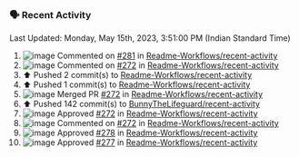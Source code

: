 ### 🗣 Recent Activity
<!--RECENT_ACTIVITY:last_update-->
Last Updated: Monday, May 15th, 2023, 3:51:00 PM (Indian Standard Time)
<!--RECENT_ACTIVITY:last_update_end-->
<!--RECENT_ACTIVITY:start-->
1. ![image](https://cdn.jsdelivr.net/gh/Readme-Workflows/Readme-Icons@main/icons/octicons/Comment.svg) Commented on [#281](https://github.com/Readme-Workflows/recent-activity/issues/281#issuecomment-1546610807) in [Readme-Workflows/recent-activity](https://github.com/Readme-Workflows/recent-activity)<br>
2. ![image](https://cdn.jsdelivr.net/gh/Readme-Workflows/Readme-Icons@main/icons/octicons/Comment.svg) Commented on [#272](https://github.com/Readme-Workflows/recent-activity/pull/272#issuecomment-1531736701) in [Readme-Workflows/recent-activity](https://github.com/Readme-Workflows/recent-activity)<br>
3. ⬆️ Pushed 2 commit(s) to [Readme-Workflows/recent-activity](https://github.com/Readme-Workflows/recent-activity)<br>
4. ⬆️ Pushed 1 commit(s) to [Readme-Workflows/recent-activity](https://github.com/Readme-Workflows/recent-activity)<br>
5. ![image](https://cdn.jsdelivr.net/gh/Readme-Workflows/Readme-Icons@main/icons/octicons/PullRequestMerged.svg) Merged PR [#272](https://github.com/Readme-Workflows/recent-activity/pull/272) in [Readme-Workflows/recent-activity](https://github.com/Readme-Workflows/recent-activity)<br>
6. ⬆️ Pushed 142 commit(s) to [BunnyTheLifeguard/recent-activity](https://github.com/BunnyTheLifeguard/recent-activity)<br>
7. ![image](https://cdn.jsdelivr.net/gh/Readme-Workflows/Readme-Icons@main/icons/octicons/ApprovedChanges.svg) Approved [#272](https://github.com/Readme-Workflows/recent-activity/pull/272#pullrequestreview-1398287719) in [Readme-Workflows/recent-activity](https://github.com/Readme-Workflows/recent-activity)<br>
8. ![image](https://cdn.jsdelivr.net/gh/Readme-Workflows/Readme-Icons@main/icons/octicons/Comment.svg) Commented on [#272](https://github.com/Readme-Workflows/recent-activity/pull/272#issuecomment-1520387073) in [Readme-Workflows/recent-activity](https://github.com/Readme-Workflows/recent-activity)<br>
9. ![image](https://cdn.jsdelivr.net/gh/Readme-Workflows/Readme-Icons@main/icons/octicons/ApprovedChanges.svg) Approved [#278](https://github.com/Readme-Workflows/recent-activity/pull/278#pullrequestreview-1398255171) in [Readme-Workflows/recent-activity](https://github.com/Readme-Workflows/recent-activity)<br>
10. ![image](https://cdn.jsdelivr.net/gh/Readme-Workflows/Readme-Icons@main/icons/octicons/ApprovedChanges.svg) Approved [#277](https://github.com/Readme-Workflows/recent-activity/pull/277#pullrequestreview-1398254171) in [Readme-Workflows/recent-activity](https://github.com/Readme-Workflows/recent-activity)<br>
<!--RECENT_ACTIVITY:end-->
<!--
**PuneetGopinath/PuneetGopinath** is a ✨ _special_ ✨ repository because its `README.md` (this file) appears on your GitHub profile.

Here are some ideas to get you started:

- 🔭 I’m currently working on ...
- 🌱 I’m currently learning ...
- 👯 I’m looking to collaborate on ...
- 🤔 I’m looking for help with ...
- 💬 Ask me about ...
- 📫 How to reach me: ...
- 😄 Pronouns: ...
- ⚡ Fun fact: ...
-->
